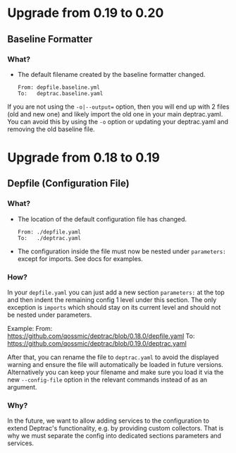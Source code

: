 # Upgrade from 0.19 to 0.20

## Baseline Formatter

### What?

* The default filename created by the baseline formatter changed.
    ```
    From: depfile.baseline.yml
    To:   deptrac.baseline.yaml
    ```
If you are not using the `-o|--output=` option, then you will end up with 2 files
(old and new one) and likely import the old one in your main deptrac.yaml. You
can avoid this by using the `-o` option or updating your deptrac.yaml and
removing the old baseline file.

# Upgrade from 0.18 to 0.19

## Depfile (Configuration File)

### What?

* The location of the default configuration file has changed.

    ```
    From: ./depfile.yaml
    To:   ./deptrac.yaml
    ```

* The configuration inside the file must now be nested under `parameters:`
  except for imports. See docs for examples.

### How?

In your `depfile.yaml` you can just add a new section `parameters:` at the top
and then indent the remaining config 1 level under this section. The only
exception is `imports` which should stay on its current level and should not be
nested under parameters.

Example:
From: https://github.com/qossmic/deptrac/blob/0.18.0/depfile.yaml
To: https://github.com/qossmic/deptrac/blob/0.19.0/deptrac.yaml

After that, you can rename the file to `deptrac.yaml` to avoid the displayed
warning and ensure the file will automatically be loaded in future versions.
Alternatively you can keep your filename and make sure you load it via the new
`--config-file` option in the relevant commands instead of as an argument.

### Why?

In the future, we want to allow adding services to the configuration to extend
Deptrac's functionality, e.g. by providing custom collectors. That is why we
must separate the config into dedicated sections parameters and services.
